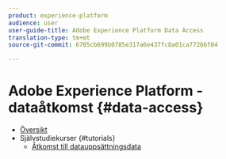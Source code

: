 ```yaml
---
product: experience-platform
audience: user
user-guide-title: Adobe Experience Platform Data Access
translation-type: tm+mt
source-git-commit: 6705cb699b0785e317a6e437fc8a01ca77266f84

---
```



# Adobe Experience Platform - dataåtkomst {#data-access}

- [Översikt](home.md)
- Självstudiekurser {#tutorials}
   - [Åtkomst till datauppsättningsdata](tutorials/dataset-data.md)
